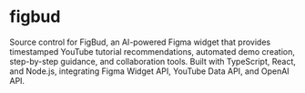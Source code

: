 # figbud
Source control for FigBud, an AI-powered Figma widget that provides timestamped YouTube tutorial recommendations, automated demo creation, step-by-step guidance, and collaboration tools. Built with TypeScript, React, and Node.js, integrating Figma Widget API, YouTube Data API, and OpenAI API.
